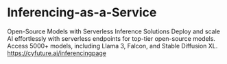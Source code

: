 # Inferencing-as-a-Service
Open-Source Models with Serverless Inference Solutions Deploy and scale AI effortlessly with serverless endpoints for top-tier open-source models. Access 5000+ models, including Llama 3, Falcon, and Stable Diffusion XL.
https://cyfuture.ai/inferencingpage
